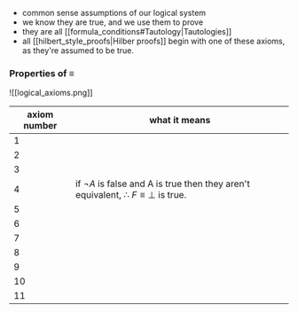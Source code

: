 - common sense assumptions of our logical system 
- we know they are true, and we use them to prove
- they are all [[formula_conditions#Tautology|Tautologies]]
- all [[hilbert_style_proofs|Hilber proofs]] begin with one of these axioms, as they're assumed to be true.

### Properties of $\equiv$
![[logical_axioms.png]]

| axiom number | what it means |
| ------------ | ------------- |
| 1            |               |
| 2            |               |
| 3            |               |
| 4            |if $\neg A$ is false and A is true then they aren't equivalent, $\therefore$ $F \equiv \bot$ is true. |
| 5            |               |
| 6            |               |
| 7            |               |
| 8            |               |
| 9            |               |
| 10           |               |
| 11             |               |

